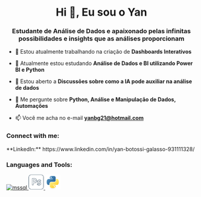 <h1 align="center">Hi 👋, Eu sou o Yan</h1>
<h3 align="center">Estudante de Análise de Dados e apaixonado pelas infinitas possibilidades e insights que as análises proporcionam</h3>

- 🔭 Estou atualmente trabalhando na criação de **Dashboards Interativos**

- 🌱 Atualmente estou estudando **Análise de Dados e BI utilizando Power BI e Python**

- 🤝 Estou aberto a **Discussões sobre como a IA pode auxiliar na análise de dados**

- 💬 Me pergunte sobre **Python, Análise e Manipulação de Dados, Automações**

- 📫 Você me acha no e-mail **yanbg21@hotmail.com**

<h3 align="left">Connect with me:</h3>
**LinkedIn:** https://www.linkedin.com/in/yan-botossi-galasso-931111328/
<p align="left">
</p>

<h3 align="left">Languages and Tools:</h3>
<p align="left"> <a href="https://www.microsoft.com/en-us/sql-server" target="_blank" rel="noreferrer"> <img src="https://www.svgrepo.com/show/303229/microsoft-sql-server-logo.svg" alt="mssql" width="40" height="40"/> </a> <a href="https://www.photoshop.com/en" target="_blank" rel="noreferrer"> <img src="https://raw.githubusercontent.com/devicons/devicon/master/icons/photoshop/photoshop-line.svg" alt="photoshop" width="40" height="40"/> </a> <a href="https://www.python.org" target="_blank" rel="noreferrer"> <img src="https://raw.githubusercontent.com/devicons/devicon/master/icons/python/python-original.svg" alt="python" width="40" height="40"/> </a> </p>


<!---
yanzer0/yanzer0 is a ✨ special ✨ repository because its `README.md` (this file) appears on your GitHub profile.
You can click the Preview link to take a look at your changes.
--->
